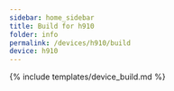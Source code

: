 ```yaml
---
sidebar: home_sidebar
title: Build for h910
folder: info
permalink: /devices/h910/build
device: h910
---
```

{% include templates/device_build.md %}
